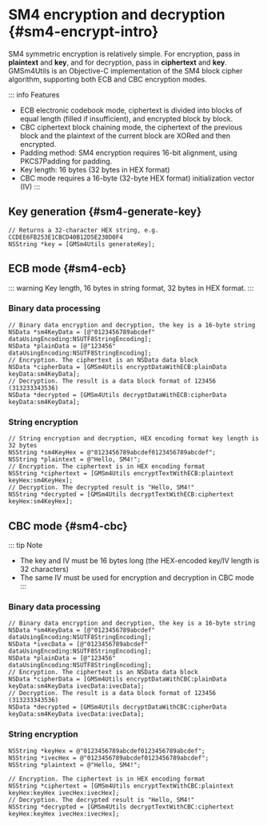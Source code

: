 # SM4 encryption and decryption {#sm4-encrypt-intro}

SM4 symmetric encryption is relatively simple. For encryption, pass in **plaintext** and **key**, and for decryption, pass in **ciphertext** and **key**. GMSm4Utils is an Objective-C implementation of the SM4 block cipher algorithm, supporting both ECB and CBC encryption modes.

::: info Features
- ECB electronic codebook mode, ciphertext is divided into blocks of equal length (filled if insufficient), and encrypted block by block.
- CBC ciphertext block chaining mode, the ciphertext of the previous block and the plaintext of the current block are XORed and then encrypted.
- Padding method: SM4 encryption requires 16-bit alignment, using PKCS7Padding for padding.
- Key length: 16 bytes (32 bytes in HEX format)
- CBC mode requires a 16-byte (32-byte HEX format) initialization vector (IV)
:::

## Key generation {#sm4-generate-key}

```objc
// Returns a 32-character HEX string, e.g. CCDEE6FB253E1CBCD40B12D5E230D0F4
NSString *key = [GMSm4Utils generateKey];
```

## ECB mode {#sm4-ecb}

::: warning
Key length, 16 bytes in string format, 32 bytes in HEX format.
:::

### Binary data processing

```objc
// Binary data encryption and decryption, the key is a 16-byte string
NSData *sm4KeyData = [@"0123456789abcdef" dataUsingEncoding:NSUTF8StringEncoding];
NSData *plainData = [@"123456" dataUsingEncoding:NSUTF8StringEncoding];
// Encryption. The ciphertext is an NSData data block
NSData *cipherData = [GMSm4Utils encryptDataWithECB:plainData keyData:sm4KeyData];
// Decryption. The result is a data block format of 123456 (313233343536)
NSData *decrypted = [GMSm4Utils decryptDataWithECB:cipherData keyData:sm4KeyData];
```

### String encryption

```objc
// String encryption and decryption, HEX encoding format key length is 32 bytes
NSString *sm4KeyHex = @"0123456789abcdef0123456789abcdef";
NSString *plaintext = @"Hello, SM4!";
// Encryption. The ciphertext is in HEX encoding format
NSString *ciphertext = [GMSm4Utils encryptTextWithECB:plaintext keyHex:sm4KeyHex];
// Decryption. The decrypted result is "Hello, SM4!"
NSString *decrypted = [GMSm4Utils decryptTextWithECB:ciphertext keyHex:sm4KeyHex];
```

## CBC mode {#sm4-cbc}

::: tip Note
- The key and IV must be 16 bytes long (the HEX-encoded key/IV length is 32 characters)
- The same IV must be used for encryption and decryption in CBC mode
:::

### Binary data processing

```objc
// Binary data encryption and decryption, the key is a 16-byte string
NSData *sm4KeyData = [@"0123456789abcdef" dataUsingEncoding:NSUTF8StringEncoding];
NSData *ivecData = [@"0123456789abcdef" dataUsingEncoding:NSUTF8StringEncoding];
NSData *plainData = [@"123456" dataUsingEncoding:NSUTF8StringEncoding];
// Encryption. The ciphertext is an NSData data block
NSData *cipherData = [GMSm4Utils encryptDataWithCBC:plainData keyData:sm4KeyData ivecData:ivecData];
// Decryption. The result is a data block format of 123456 (313233343536)
NSData *decrypted = [GMSm4Utils decryptDataWithCBC:cipherData keyData:sm4KeyData ivecData:ivecData];
```

### String encryption

```objc
NSString *keyHex = @"0123456789abcdef0123456789abcdef";
NSString *ivecHex = @"0123456789abcdef0123456789abcdef";
NSString *plaintext = @"Hello, SM4!";

// Encryption. The ciphertext is in HEX encoding format
NSString *ciphertext = [GMSm4Utils encryptTextWithCBC:plaintext keyHex:keyHex ivecHex:ivecHex];
// Decryption. The decrypted result is "Hello, SM4!"
NSString *decrypted = [GMSm4Utils decryptTextWithCBC:ciphertext keyHex:keyHex ivecHex:ivecHex];
```

